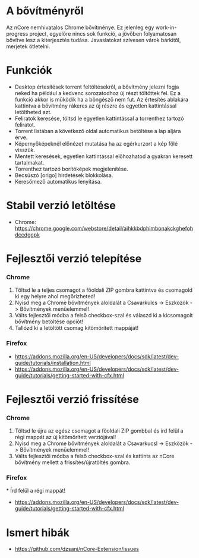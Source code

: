 # A bővítményről
Az nCore nemhivatalos Chrome bővítménye. Ez jelenleg egy work-in-progress project, egyelőre nincs sok funkció, a jövőben folyamatosan bővítve lesz a kiterjesztés tudása. Javaslatokat szívesen várok bárkitől, merjetek ötletelni.

# Funkciók

* Desktop értesítések torrent feltöltésekről, a bővítmény jelezni fogja neked ha például a kedvenc sorozatodhoz új részt töltöttek fel. Ez a funkció akkor is működik ha a böngésző nem fut. Az értesítés ablakára kattintva a bővítmény rákeres az új részre és egyetlen kattintással letöltheted azt.
* Feliratok keresése, töltsd le egyetlen kattintással a torrenthez tartozó feliratot.
* Torrent listában a következő oldal automatikus betöltése a lap aljára érve.
* Képernyőképeknél előnézet mutatása ha az egérkurzort a kép fölé visszük.
* Mentett keresések, egyetlen kattintással előhozhatod a gyakran keresett tartalmakat.
* Torrenthez tartozó borítóképek megjelenítése.
* Becsúszó [origo] hirdetések blokkolása.
* Keresőmező automatikus lenyitása.

# Stabil verzió letöltése

* Chrome: https://chrome.google.com/webstore/detail/aihkkbdphimbonakckghefohdccdgopk

# Fejlesztői verzió telepítése

### Chrome

1. Töltsd le a teljes csomagot a főoldali ZIP gombra kattintva és csomagold ki egy helyre ahol megőrizheted!
1. Nyisd meg a Chrome bővítmények aloldalát a Csavarkulcs -> Eszközök -> Bővítmények menüelemmel!
1. Válts fejlesztői módba a felső checkbox-szal és válaszd ki a kicsomagolt bővítmény betöltése opciót!
1. Tallózd ki a letöltött csomag kitömörített mappáját!

### Firefox

* https://addons.mozilla.org/en-US/developers/docs/sdk/latest/dev-guide/tutorials/installation.html
* https://addons.mozilla.org/en-US/developers/docs/sdk/latest/dev-guide/tutorials/getting-started-with-cfx.html

# Fejlesztői verzió frissítése

### Chrome

1. Töltsd le újra az egész csomagot a főoldali ZIP gombbal és írd felül a régi mappát az új kitömörített verziójával!
1. Nyisd meg a Chrome bővítmények aloldalát a Csavarkucsl -> Eszközök -> Bővítmények menüelemmel!
1. Válts fejlesztői módba a felső checkbox-szal és kattints az nCore bővítmény mellett a frissítés/újratöltés gombra.

### Firefox

* Írd felül a régi mappát!
* https://addons.mozilla.org/en-US/developers/docs/sdk/latest/dev-guide/tutorials/getting-started-with-cfx.html

# Ismert hibák

* https://github.com/dzsani/nCore-Extension/issues
